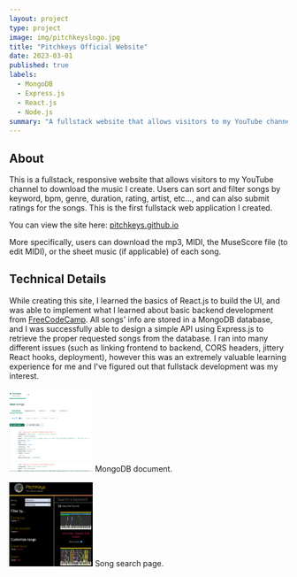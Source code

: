 ```yaml
---
layout: project
type: project
image: img/pitchkeyslogo.jpg
title: "Pitchkeys Official Website"
date: 2023-03-01
published: true
labels:
  - MongoDB
  - Express.js
  - React.js
  - Node.js
summary: "A fullstack website that allows visitors to my YouTube channel to download the music I create and transcribe."
---
```


## About

This is a fullstack, responsive website that allows visitors to my YouTube channel to download the music I create. Users can sort and filter songs by keyword, bpm, genre, duration, rating, artist, etc..., and can also submit ratings for the songs. This is the first fullstack web application I created.

You can view the site here: [pitchkeys.github.io](https://pitchkeys.github.io/)

More specifically, users can download the mp3, MIDI, the MuseScore file (to edit MIDI), or the sheet music (if applicable) of each song.

## Technical Details

While creating this site, I learned the basics of React.js to build the UI, and was able to implement what I learned about basic backend development from [FreeCodeCamp](https://freecodecamp.org). All songs' info are stored in a MongoDB database, and I was successfully able to design a simple API using Express.js to retrieve the proper requested songs from the database. I ran into many different issues (such as linking frontend to backend, CORS headers, jittery React hooks, deployment), however this was an extremely valuable learning experience for me and I've figured out that fullstack development was my interest.

<img class="img-fluid" width = "30%" src="../img/pitchkeys_mongodb.png">
MongoDB document.
<br><br>
<img class="img-fluid" width = "30%" src="../img/pitchkeys_find.png">
Song search page.
<br><br>
